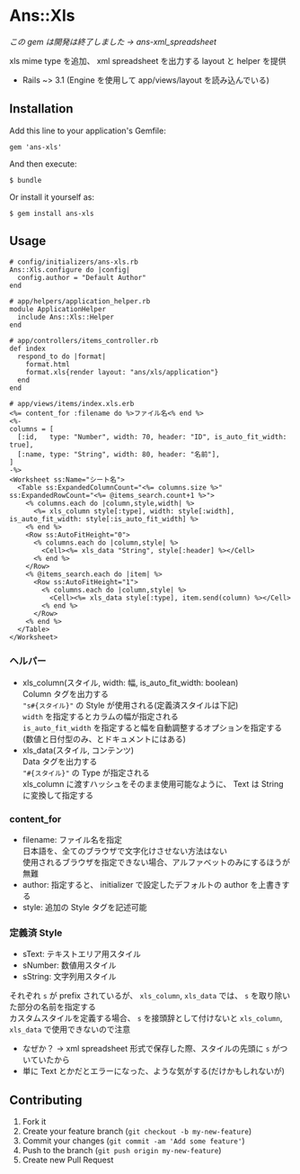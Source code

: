 # Ans::Xls

*この gem は開発は終了しました -> ans-xml_spreadsheet*

xls mime type を追加、 xml spreadsheet を出力する layout と helper を提供

* Rails ~> 3.1 (Engine を使用して app/views/layout を読み込んでいる)

## Installation

Add this line to your application's Gemfile:

    gem 'ans-xls'

And then execute:

    $ bundle

Or install it yourself as:

    $ gem install ans-xls

## Usage

    # config/initializers/ans-xls.rb
    Ans::Xls.configure do |config|
      config.author = "Default Author"
    end

    # app/helpers/application_helper.rb
    module ApplicationHelper
      include Ans::Xls::Helper
    end

    # app/controllers/items_controller.rb
    def index
      respond_to do |format|
        format.html
        format.xls{render layout: "ans/xls/application"}
      end
    end

    # app/views/items/index.xls.erb
    <%= content_for :filename do %>ファイル名<% end %>
    <%-
    columns = [
      [:id,   type: "Number", width: 70, header: "ID", is_auto_fit_width: true],
      [:name, type: "String", width: 80, header: "名前"],
    ]
    -%>
    <Worksheet ss:Name="シート名">
      <Table ss:ExpandedColumnCount="<%= columns.size %>" ss:ExpandedRowCount="<%= @items_search.count+1 %>">
        <% columns.each do |column,style,width| %>
          <%= xls_column style[:type], width: style[:width], is_auto_fit_width: style[:is_auto_fit_width] %>
        <% end %>
        <Row ss:AutoFitHeight="0">
          <% columns.each do |column,style| %>
            <Cell><%= xls_data "String", style[:header] %></Cell>
          <% end %>
        </Row>
        <% @items_search.each do |item| %>
          <Row ss:AutoFitHeight="1">
            <% columns.each do |column,style| %>
              <Cell><%= xls_data style[:type], item.send(column) %></Cell>
            <% end %>
          </Row>
        <% end %>
      </Table>
    </Worksheet>

### ヘルパー

* xls_column(スタイル, width: 幅, is_auto_fit_width: boolean)  
  Column タグを出力する  
  `"s#{スタイル}"` の Style が使用される(定義済スタイルは下記)  
  `width` を指定するとカラムの幅が指定される  
  `is_auto_fit_width` を指定すると幅を自動調整するオプションを指定する(数値と日付型のみ、とドキュメントにはある)
* xls_data(スタイル, コンテンツ)  
  Data タグを出力する  
  `"#{スタイル}"` の Type が指定される  
  xls_column に渡すハッシュをそのまま使用可能なように、 Text は String に変換して指定する

### content_for

* filename: ファイル名を指定  
  日本語を、全てのブラウザで文字化けさせない方法はない  
  使用されるブラウザを指定できない場合、アルファベットのみにするほうが無難
* author: 指定すると、 initializer で設定したデフォルトの author を上書きする
* style: 追加の Style タグを記述可能

### 定義済 Style

* sText: テキストエリア用スタイル
* sNumber: 数値用スタイル
* sString: 文字列用スタイル

それぞれ `s` が prefix されているが、 `xls_column`, `xls_data` では、 `s` を取り除いた部分の名前を指定する  
カスタムスタイルを定義する場合、 `s` を接頭辞として付けないと `xls_column`, `xls_data` で使用できないので注意

* なぜか？ → xml spreadsheet 形式で保存した際、スタイルの先頭に `s` がついていたから
* 単に Text とかだとエラーになった、ような気がする(だけかもしれないが)

## Contributing

1. Fork it
2. Create your feature branch (`git checkout -b my-new-feature`)
3. Commit your changes (`git commit -am 'Add some feature'`)
4. Push to the branch (`git push origin my-new-feature`)
5. Create new Pull Request
